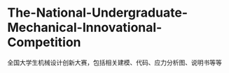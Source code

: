 # The-National-Undergraduate-Mechanical-Innovational-Competition
全国大学生机械设计创新大赛，包括相关建模、代码、应力分析图、说明书等等
